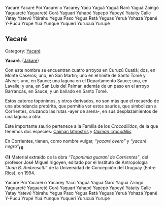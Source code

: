Yacaré
Yacaré Poí
Yacareí o Yacarey
Yacú
Yaguá
Yaguá Ñaró
Yaguá Zaingó
Yaguareté
Yaguareté Corá
Yaguarí
Yahapé
Yapepó
Yapeyú
Yataity Calle
Yatay
Yatevú
Ybirahu
Yegua Paso
Yegua Retá
Yeguas
Yeruá
Yohazá
Ypané
Y-Pucú
Yrupé
Yuá
Yunque
Yuquerí
Yurucuá
Yurupé


## Yacaré

Category: [Yacaré](http://descubrircorrientes.com.ar/2012/index.php/1280-toponimia/u-v-y-z/yacare)

**Yacaré**. ([Jakare](http://descubrircorrientes.com.ar/2012/index.php/1280-toponimia/u-v-y-z/index.php?option=com_content&view=category&id=607&Itemid=506))

Con este nombre se encuentran cuatro arroyos en Curuzú Cuatiá; dos, en Monte Caseros; uno, en San Martín; uno en el límite de Santo Tomé y Alvear; uno, en Sauce; una laguna en el Departamento Sauce; una, en Lavalle; y una, en San Luis del Palmar, además de un paso en el arroyo Barrancas, en Sauce, y un bañado en Santo Tomé.

Estos catorce topónimos, y otros derivados, no son más que el recuerdo de una abundancia pretérita, que permitía ver estos saurios, que simbolizan a Corrientes, cruzando las rutas -ayer de arena-, en sus desplazamientos de una laguna a otra.

Este importante saurio pertenece a la Familia de los _Crocodilidos_, de la que tenemos dos especies: [Caiman latirostris](http://descubrircorrientes.com.ar/2012/index.php/1280-toponimia/u-v-y-z/index.php?option=com_content&view=category&id=2508&Itemid=498) y [_Caimán crocodillis_](http://descubrircorrientes.com.ar/2012/index.php/1280-toponimia/u-v-y-z/index.php?option=com_content&view=category&id=2509&Itemid=498).

En Corrientes, tienen, como nombre vulgar, _“yacaré overo”_ y _“yacaré negro”_<sub><strong>(1)</strong></sub>.

**(1)** Material extraído de la obra _“Toponimia guaraní de Corrientes”_, del profesor José Miguel Irigoyen, editado por el Instituto de Antropología _“Juan B. Ambrosetti”_ de la Universidad de Concepción del Uruguay (Entre Ríos), en 1994.


Yacaré Poí
Yacareí o Yacarey
Yacú
Yaguá
Yaguá Ñaró
Yaguá Zaingó
Yaguareté
Yaguareté Corá
Yaguarí
Yahapé
Yapepó
Yapeyú
Yataity Calle
Yatay
Yatevú
Ybirahu
Yegua Paso
Yegua Retá
Yeguas
Yeruá
Yohazá
Ypané
Y-Pucú
Yrupé
Yuá
Yunque
Yuquerí
Yurucuá
Yurupé
